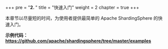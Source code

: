 +++
pre = "<b>2. </b>"
title = "快速入门"
weight = 2
chapter = true
+++

本章节以尽量短的时间，为使用者提供最简单的 Apache ShardingSphere 的快速入门。

**示例代码：https://github.com/apache/shardingsphere/tree/master/examples**
